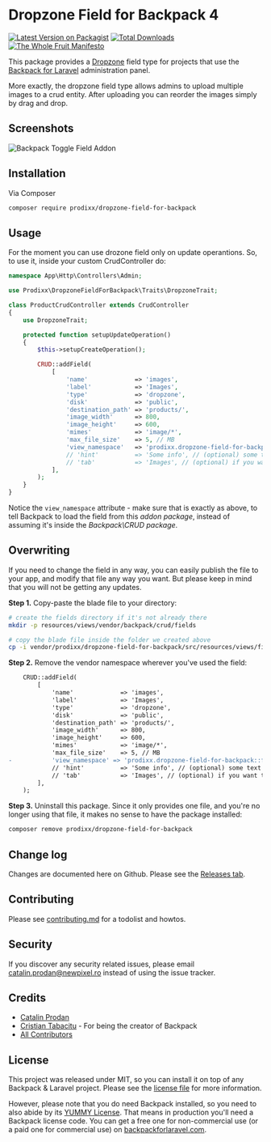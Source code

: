 # Dropzone Field for Backpack 4

[![Latest Version on Packagist][ico-version]][link-packagist]
[![Total Downloads][ico-downloads]][link-downloads]
[![The Whole Fruit Manifesto](https://img.shields.io/badge/writing%20standard-the%20whole%20fruit-brightgreen)](https://github.com/the-whole-fruit/manifesto)

This package provides a [Dropzone](https://www.dropzonejs.com/) field type for projects that use the [Backpack for Laravel](https://backpackforlaravel.com/) administration panel.

More exactly, the dropzone field type allows admins to upload multiple images to a crud entity. After uploading you can reorder the images simply by drag and drop.


## Screenshots

![Backpack Toggle Field Addon](https://user-images.githubusercontent.com/3352723/121692505-d1650900-cad0-11eb-8526-d8f18307785e.jpg)


## Installation

Via Composer

``` bash
composer require prodixx/dropzone-field-for-backpack
```

## Usage

For the moment you can use drozone field only on update operantions. So, to use it, inside your custom CrudController do:

```php
namespace App\Http\Controllers\Admin;

use Prodixx\DropzoneFieldForBackpack\Traits\DropzoneTrait;

class ProductCrudController extends CrudController
{
    use DropzoneTrait;

    protected function setupUpdateOperation()
    {
        $this->setupCreateOperation();

        CRUD::addField(
            [
                'name'             => 'images',
                'label'            => 'Images',
                'type'             => 'dropzone',
                'disk'             => 'public',
                'destination_path' => 'products/',
                'image_width'      => 800,
                'image_height'     => 600,
                'mimes'            => 'image/*',
                'max_file_size'    => 5, // MB
                'view_namespace'   => 'prodixx.dropzone-field-for-backpack::fields',
                // 'hint'          => 'Some info', // (optional) some text that is shown under the field
                // 'tab'           => 'Images', // (optional) if you want the field to be shown in tabs
            ],
        );
    }
}
```

Notice the ```view_namespace``` attribute - make sure that is exactly as above, to tell Backpack to load the field from this _addon package_, instead of assuming it's inside the _Backpack\CRUD package_.


## Overwriting

If you need to change the field in any way, you can easily publish the file to your app, and modify that file any way you want. But please keep in mind that you will not be getting any updates.

**Step 1.** Copy-paste the blade file to your directory:
```bash
# create the fields directory if it's not already there
mkdir -p resources/views/vendor/backpack/crud/fields

# copy the blade file inside the folder we created above
cp -i vendor/prodixx/dropzone-field-for-backpack/src/resources/views/fields/dropzone.blade.php resources/views/vendor/backpack/crud/fields/dropzone.blade.php
```

**Step 2.** Remove the vendor namespace wherever you've used the field:
```diff
    CRUD::addField(
        [
            'name'             => 'images',
            'label'            => 'Images',
            'type'             => 'dropzone',
            'disk'             => 'public',
            'destination_path' => 'products/',
            'image_width'      => 800,
            'image_height'     => 600,
            'mimes'            => 'image/*',
            'max_file_size'    => 5, // MB
-           'view_namespace' => 'prodixx.dropzone-field-for-backpack::fields'
            // 'hint'          => 'Some info', // (optional) some text that is shown under the field
            // 'tab'           => 'Images', // (optional) if you want the field to be shown in tabs
        ],
    );
```

**Step 3.** Uninstall this package. Since it only provides one file, and you're no longer using that file, it makes no sense to have the package installed:
```bash
composer remove prodixx/dropzone-field-for-backpack
```

## Change log

Changes are documented here on Github. Please see the [Releases tab](https://github.com/prodixx/dropzone-field-for-backpack/releases).

## Contributing

Please see [contributing.md](contributing.md) for a todolist and howtos.

## Security

If you discover any security related issues, please email catalin.prodan@newpixel.ro instead of using the issue tracker.

## Credits

- [Catalin Prodan][link-author]
- [Cristian Tabacitu](https://github.com/tabacitu) - For being the creator of Backpack
- [All Contributors][link-contributors]

## License

This project was released under MIT, so you can install it on top of any Backpack & Laravel project. Please see the [license file](license.md) for more information.

However, please note that you do need Backpack installed, so you need to also abide by its [YUMMY License](https://github.com/Laravel-Backpack/CRUD/blob/master/LICENSE.md). That means in production you'll need a Backpack license code. You can get a free one for non-commercial use (or a paid one for commercial use) on [backpackforlaravel.com](https://backpackforlaravel.com).


[ico-version]: https://img.shields.io/packagist/v/prodixx/dropzone-field-for-backpack.svg?style=flat-square
[ico-downloads]: https://img.shields.io/packagist/dt/prodixx/dropzone-field-for-backpack.svg?style=flat-square

[link-packagist]: https://packagist.org/packages/prodixx/dropzone-field-for-backpack
[link-downloads]: https://packagist.org/packages/prodixx/dropzone-field-for-backpack
[link-author]: https://github.com/prodixx
[link-contributors]: ../../contributors
